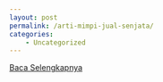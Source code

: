 ```yaml
---
layout: post
permalink: /arti-mimpi-jual-senjata/
categories:
    - Uncategorized
---
```


[Baca Selengkapnya](/06)